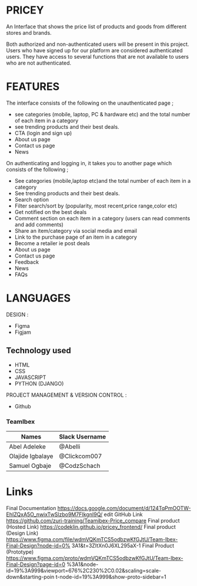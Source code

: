 # PRICEY

An Interface that shows the price list of products and goods from different stores and brands.

Both authorized and non-authenticated users will be present in this project. Users who have signed up for our platform are considered authenticated users. They have access to several functions that are not available to users who are not authenticated.

# FEATURES

The interface consists of the following on the unauthenticated page ;
- see categories (mobile, laptop, PC & hardware etc) and the total number of each item in a category 
- see trending products and their best deals.
- CTA (login and sign up)
- About us page
- Contact us page 
- News

On authenticating and logging in, it takes you to another page which consists of the following ;
- See categories (mobile,laptop etc)and the total number of each item in a category 
- See trending products and their best deals.
- Search option
- Filter search/sort by (popularity, most recent,price range,color etc)
- Get notified on the best deals
- Comment section on each item in a category (users can read comments and add comments)
- Share an item/category via social media and email
- Link to the purchase page of an item in a category 
- Become a retailer ie post deals
- About us page
- Contact us page
- Feedback 
- News
- FAQs

# LANGUAGES

DESIGN :
- Figma
- Figjam

## Technology used

- HTML
- CSS
- JAVASCRIPT
- PYTHON (DJANGO)

PROJECT MANAGEMENT & VERSION CONTROL :
- Github

### TeamIbex

| Names | Slack Username|
| ------------- | ------------- |
| Abel Adeleke | @Abelli |
| Olajide Igbalaye | @Clickcom007
| Samuel Ogbaje| @CodzSchach





# Links

Final Documentation
https://docs.google.com/document/d/124TqPmOOTW-EhIZQxA5O_nwixTwSlzbo9M7FIkgnI9Q/
edit
GitHub Link
https://github.com/zuri-training/Teamibex-Price_compare
Final product (Hosted Link)
https://codeklin.github.io/pricey_frontend/
Final product (Design Link)
https://www.figma.com/file/wdmVQKmTCS5odbzwKfGJtU/Team-Ibex-Final-Design?node-id=0%
3A1&t=3ZItXn0J6XL295aX-1
Final Product (Prototype)
https://www.figma.com/proto/wdmVQKmTCS5odbzwKfGJtU/Team-Ibex-Final-Design?page-id=0
%3A1&node-id=19%3A999&viewport=676%2C230%2C0.02&scaling=scale-down&starting-poin
t-node-id=19%3A999&show-proto-sidebar=1



